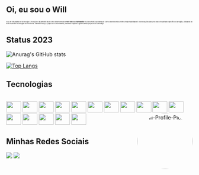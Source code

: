 
## Oi, eu sou o Will
<span style="text-align:justify; font-size: 4px;">Sou um entusiasta de tecnologia e inovação e atualmente atuo como desenvolvedor <strong>Front-End e Scrum Master</strong> na Zona Franca de Manaus. Como desenvolvedor, minha responsabilidade é criar soluções para processos industriais específicos da região, utilizando as mais recentes tecnologias de Front-End. Também exerço o papel de Scrum Master, liderando equipes e gerenciando projetos de forma ágil. </span>

## Status 2023
![Anurag's GitHub stats](https://github-readme-stats.vercel.app/api?username=WillDavid&show_icons=true&theme=transparent&count_private=true&include_all_commits=true)

[![Top Langs](https://github-readme-stats.vercel.app/api/top-langs/?username=WillDavid&theme=transparent&layout=compact&size_weight=0&count_weight=1)](https://github.com/anuraghazra/github-readme-stats)


## Tecnologias
<div style="display: inline_block"><br>
  <img height="30" width="40" src="https://cdn.jsdelivr.net/gh/devicons/devicon/icons/nuxtjs/nuxtjs-original.svg" />
  <img height="30" width="40" src="https://cdn.jsdelivr.net/gh/devicons/devicon/icons/vuejs/vuejs-original.svg" />
  <img height="30" width="40" src="https://cdn.jsdelivr.net/gh/devicons/devicon/icons/react/react-original.svg" />
  <img height="30" width="40" src="https://cdn.jsdelivr.net/gh/devicons/devicon/icons/javascript/javascript-original.svg" />
  <img height="30" width="40" src="https://cdn.jsdelivr.net/gh/devicons/devicon/icons/typescript/typescript-original.svg" />
  <img height="30" width="40" src="https://cdn.jsdelivr.net/gh/devicons/devicon/icons/html5/html5-original.svg" />
  <img height="30" width="40" src="https://cdn.jsdelivr.net/gh/devicons/devicon/icons/css3/css3-original.svg" />
  <img height="30" width="40" src="https://cdn.jsdelivr.net/gh/devicons/devicon/icons/sass/sass-original.svg" />
  <img height="30" width="40" src="https://cdn.jsdelivr.net/gh/devicons/devicon/icons/python/python-original.svg" />
  <img height="30" width="40" src="https://cdn.jsdelivr.net/gh/devicons/devicon/icons/yarn/yarn-original.svg" />
  <img height="30" width="40" src="https://cdn.jsdelivr.net/gh/devicons/devicon/icons/npm/npm-original-wordmark.svg" />
  <img height="30" width="40" src="https://cdn.jsdelivr.net/gh/devicons/devicon/icons/bootstrap/bootstrap-original.svg" />
  <img height="30" width="40" src="https://cdn.jsdelivr.net/gh/devicons/devicon/icons/express/express-original.svg" />
  <img height="30" width="40" src="https://cdn.jsdelivr.net/gh/devicons/devicon/icons/firebase/firebase-plain.svg" />
  <img height="30" width="40" src="https://cdn.jsdelivr.net/gh/devicons/devicon/icons/git/git-original.svg" />
  <img height="30" width="40" src="https://cdn.jsdelivr.net/gh/devicons/devicon/icons/github/github-original.svg" />
          
  <img align="right" alt="Will-Profile-Picture" height="150" style="border-radius:50%;" src="https://instagram.fpll3-2.fna.fbcdn.net/v/t51.2885-15/183114310_205018704768095_5124866592487887704_n.jpg?stp=dst-jpg_e35&_nc_ht=instagram.fpll3-2.fna.fbcdn.net&_nc_cat=111&_nc_ohc=FkhdW7fXCjIAX-7EnrE&edm=ABmJApABAAAA&ccb=7-5&ig_cache_key=MjU2ODYyNDE3MzM5MTgzNjIxMA%3D%3D.2-ccb7-5&oh=00_AfBihDqcB0f2HUOZWYzz3m3LTe41w2afa_anYsUCfDVFyQ&oe=6465504F&_nc_sid=6136e7">
  </div>
  
  ## Minhas Redes Sociais
 
<div> 
  <a href="https://www.instagram.com/will_dmartins" target="_blank"><img src="https://img.shields.io/badge/-Instagram-%23E4405F?style=for-the-badge&logo=instagram&logoColor=white" target="_blank"></a>
  <a href="https://www.linkedin.com/in/wdma/" target="_blank"><img src="https://img.shields.io/badge/-LinkedIn-%230077B5?style=for-the-badge&logo=linkedin&logoColor=white" target="_blank"></a> 
  
</div>
